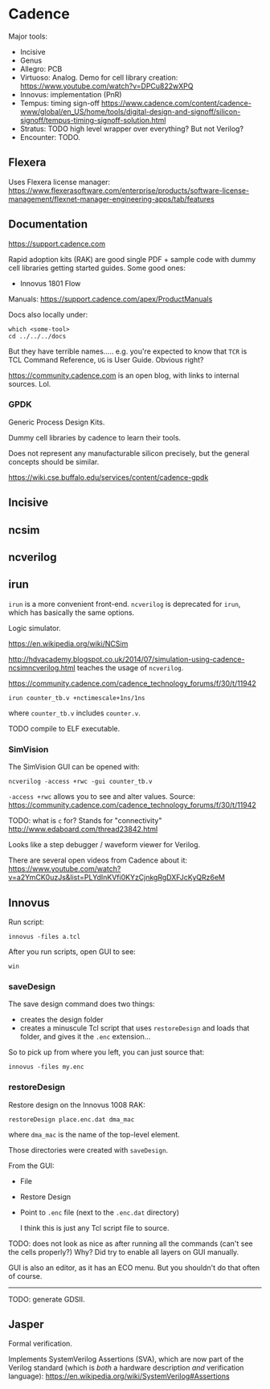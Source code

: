 # Cadence

Major tools:

- Incisive
- Genus
- Allegro: PCB
- Virtuoso: Analog. Demo for cell library creation: <https://www.youtube.com/watch?v=DPCu822wXPQ>
- Innovus: implementation (PnR)
- Tempus: timing sign-off <https://www.cadence.com/content/cadence-www/global/en_US/home/tools/digital-design-and-signoff/silicon-signoff/tempus-timing-signoff-solution.html>
- Stratus: TODO high level wrapper over everything? But not Verilog?
- Encounter: TODO.

## Flexera

Uses Flexera license manager: <https://www.flexerasoftware.com/enterprise/products/software-license-management/flexnet-manager-engineering-apps/tab/features>

## Documentation

<https://support.cadence.com>

Rapid adoption kits (RAK) are good single PDF + sample code with dummy cell libraries getting started guides. Some good ones:

- Innovus 1801 Flow

Manuals: <https://support.cadence.com/apex/ProductManuals>

Docs also locally under:

    which <some-tool>
    cd ../../../docs

But they have terrible names..... e.g. you're expected to know that `TCR` is TCL Command Reference, `UG` is User Guide. Obvious right?

<https://community.cadence.com> is an open blog, with links to internal sources. Lol.

### GPDK

Generic Process Design Kits.

Dummy cell libraries by cadence to learn their tools.

Does not represent any manufacturable silicon precisely, but the general concepts should be similar.

<https://wiki.cse.buffalo.edu/services/content/cadence-gpdk>

## Incisive

## ncsim

## ncverilog

## irun

`irun` is a more convenient front-end. `ncverilog` is deprecated for `irun`, which has basically the same options.

Logic simulator.

<https://en.wikipedia.org/wiki/NCSim>

<http://hdvacademy.blogspot.co.uk/2014/07/simulation-using-cadence-ncsimncverilog.html> teaches the usage of `ncverilog`.

<https://community.cadence.com/cadence_technology_forums/f/30/t/11942>

    irun counter_tb.v +nctimescale+1ns/1ns

where `counter_tb.v` includes `counter.v`.

TODO compile to ELF executable.

### SimVision

The SimVision GUI can be opened with:

    ncverilog -access +rwc -gui counter_tb.v

`-access +rwc` allows you to see and alter values. Source: <https://community.cadence.com/cadence_technology_forums/f/30/t/11942>

TODO: what is `c` for? Stands for "connectivity" <http://www.edaboard.com/thread23842.html>

Looks like a step debugger / waveform viewer for Verilog.

There are several open videos from Cadence about it: <https://www.youtube.com/watch?v=a2YmCK0uzJs&list=PLYdInKVfi0KYzCjnkgRgDXFJcKyQRz6eM>

## Innovus

Run script:

    innovus -files a.tcl

After you run scripts, open GUI to see:

    win

### saveDesign

The save design command does two things:

- creates the design folder
- creates a minuscule Tcl script that uses `restoreDesign` and loads that folder, and gives it the `.enc` extension...

So to pick up from where you left, you can just source that:

    innovus -files my.enc

### restoreDesign

Restore design on the Innovus 1008 RAK:

    restoreDesign place.enc.dat dma_mac

where `dma_mac` is the name of the top-level element.

Those directories were created with `saveDesign`.

From the GUI:

-   File

-   Restore Design

-   Point to `.enc` file (next to the `.enc.dat` directory)

    I think this is just any Tcl script file to source.

TODO: does not look as nice as after running all the commands (can't see the cells properly?) Why? Did try to enable all layers on GUI manually.

GUI is also an editor, as it has an ECO menu. But you shouldn't do that often of course.

---

TODO: generate GDSII.

## Jasper

Formal verification.

Implements SystemVerilog Assertions (SVA), which are now part of the Verilog standard (which is *both* a hardware description *and* verification language): <https://en.wikipedia.org/wiki/SystemVerilog#Assertions>
